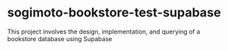 # sogimoto-bookstore-test-supabase
This project involves the design, implementation, and querying of a bookstore database using Supabase
